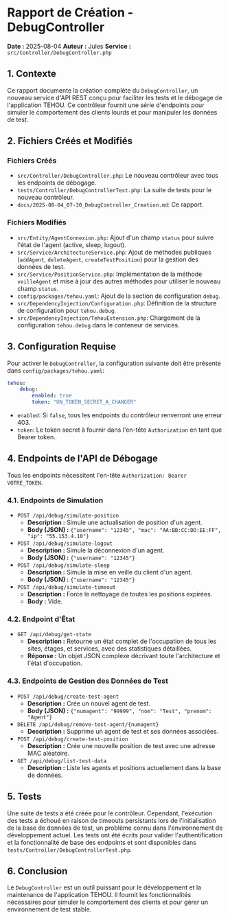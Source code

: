 # Rapport de Création - DebugController

**Date :** 2025-08-04
**Auteur :** Jules
**Service :** `src/Controller/DebugController.php`

## 1. Contexte

Ce rapport documente la création complète du `DebugController`, un nouveau service d'API REST conçu pour faciliter les tests et le débogage de l'application TEHOU. Ce contrôleur fournit une série d'endpoints pour simuler le comportement des clients lourds et pour manipuler les données de test.

## 2. Fichiers Créés et Modifiés

### Fichiers Créés

-   `src/Controller/DebugController.php`: Le nouveau contrôleur avec tous les endpoints de débogage.
-   `tests/Controller/DebugControllerTest.php`: La suite de tests pour le nouveau contrôleur.
-   `docs/2025-08-04_07-30_DebugController_Creation.md`: Ce rapport.

### Fichiers Modifiés

-   `src/Entity/AgentConnexion.php`: Ajout d'un champ `status` pour suivre l'état de l'agent (active, sleep, logout).
-   `src/Service/ArchitectureService.php`: Ajout de méthodes publiques (`addAgent`, `deleteAgent`, `createTestPosition`) pour la gestion des données de test.
-   `src/Service/PositionService.php`: Implémentation de la méthode `veilleAgent` et mise à jour des autres méthodes pour utiliser le nouveau champ `status`.
-   `config/packages/tehou.yaml`: Ajout de la section de configuration `debug`.
-   `src/DependencyInjection/Configuration.php`: Définition de la structure de configuration pour `tehou.debug`.
-   `src/DependencyInjection/TehouExtension.php`: Chargement de la configuration `tehou.debug` dans le conteneur de services.

## 3. Configuration Requise

Pour activer le `DebugController`, la configuration suivante doit être présente dans `config/packages/tehou.yaml`:

```yaml
tehou:
    debug:
        enabled: true
        token: "UN_TOKEN_SECRET_A_CHANGER"
```

-   `enabled`: Si `false`, tous les endpoints du contrôleur renverront une erreur 403.
-   `token`: Le token secret à fournir dans l'en-tête `Authorization` en tant que Bearer token.

## 4. Endpoints de l'API de Débogage

Tous les endpoints nécessitent l'en-tête `Authorization: Bearer VOTRE_TOKEN`.

### 4.1. Endpoints de Simulation

-   `POST /api/debug/simulate-position`
    -   **Description :** Simule une actualisation de position d'un agent.
    -   **Body (JSON) :** `{"username": "12345", "mac": "AA:BB:CC:DD:EE:FF", "ip": "55.153.4.10"}`
-   `POST /api/debug/simulate-logout`
    -   **Description :** Simule la déconnexion d'un agent.
    -   **Body (JSON) :** `{"username": "12345"}`
-   `POST /api/debug/simulate-sleep`
    -   **Description :** Simule la mise en veille du client d'un agent.
    -   **Body (JSON) :** `{"username": "12345"}`
-   `POST /api/debug/simulate-timeout`
    -   **Description :** Force le nettoyage de toutes les positions expirées.
    -   **Body :** Vide.

### 4.2. Endpoint d'État

-   `GET /api/debug/get-state`
    -   **Description :** Retourne un état complet de l'occupation de tous les sites, étages, et services, avec des statistiques détaillées.
    -   **Réponse :** Un objet JSON complexe décrivant toute l'architecture et l'état d'occupation.

### 4.3. Endpoints de Gestion des Données de Test

-   `POST /api/debug/create-test-agent`
    -   **Description :** Crée un nouvel agent de test.
    -   **Body (JSON) :** `{"numagent": "99999", "nom": "Test", "prenom": "Agent"}`
-   `DELETE /api/debug/remove-test-agent/{numagent}`
    -   **Description :** Supprime un agent de test et ses données associées.
-   `POST /api/debug/create-test-position`
    -   **Description :** Crée une nouvelle position de test avec une adresse MAC aléatoire.
-   `GET /api/debug/list-test-data`
    -   **Description :** Liste les agents et positions actuellement dans la base de données.

## 5. Tests

Une suite de tests a été créée pour le contrôleur. Cependant, l'exécution des tests a échoué en raison de timeouts persistants lors de l'initialisation de la base de données de test, un problème connu dans l'environnement de développement actuel. Les tests ont été écrits pour valider l'authentification et la fonctionnalité de base des endpoints et sont disponibles dans `tests/Controller/DebugControllerTest.php`.

## 6. Conclusion

Le `DebugController` est un outil puissant pour le développement et la maintenance de l'application TEHOU. Il fournit les fonctionnalités nécessaires pour simuler le comportement des clients et pour gérer un environnement de test stable.
